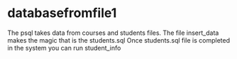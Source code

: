 # databasefromfile1
The psql takes data from courses and students files. The file insert_data makes the magic that is the students.sql
Once students.sql file is completed in the system you can run student_info
